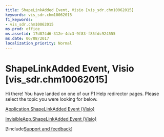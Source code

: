 ```yaml
---
title: ShapeLinkAdded Event, Visio [vis_sdr.chm10062015]
keywords: vis_sdr.chm10062015
f1_keywords:
- vis_sdr.chm10062015
ms.prod: office
ms.assetid: 17d874d6-312e-4dc3-9f83-f85fdc924555
ms.date: 06/08/2017
localization_priority: Normal
---
```



# ShapeLinkAdded Event, Visio [vis_sdr.chm10062015]

Hi there! You have landed on one of our F1 Help redirector pages. Please select the topic you were looking for below.

[Application.ShapeLinkAdded Event (Visio)](https://msdn.microsoft.com/library/24b517f7-e6da-df93-db2e-14740050f832%28Office.15%29.aspx)

[InvisibleApp.ShapeLinkAdded Event (Visio)](https://msdn.microsoft.com/library/b7637b06-8d74-04db-c4ab-a64d9b92f8a6%28Office.15%29.aspx)

[!include[Support and feedback](~/includes/feedback-boilerplate.md)]